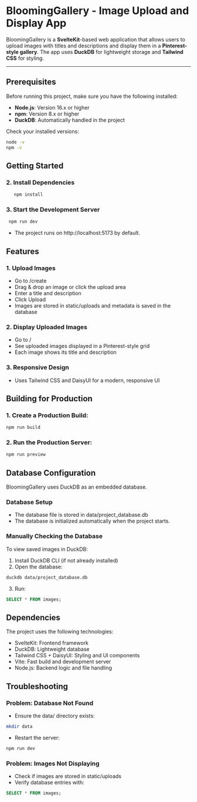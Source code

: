 # BloomingGallery - Image Upload and Display App

BloomingGallery is a **SvelteKit**-based web application that allows users to upload images with titles and descriptions and display them in a **Pinterest-style gallery**. The app uses **DuckDB** for lightweight storage and **Tailwind CSS** for styling.

---

## **Prerequisites**

Before running this project, make sure you have the following installed:

- **Node.js**: Version 16.x or higher
- **npm**: Version 8.x or higher
- **DuckDB**: Automatically handled in the project

Check your installed versions:
```bash
node -v
npm -v
```
## Getting Started

### 2. Install Dependencies
```bash
   npm install
   ```

### 3. Start the Development Server
  ```bash
   npm run dev
```
 - The project runs on http://localhost:5173 by default.


## Features

### 1. Upload Images
 - Go to /create 
 - Drag & drop an image or click the upload area 
 - Enter a title and description 
 - Click Upload 
 - Images are stored in static/uploads and metadata is saved in the database

### 2. Display Uploaded Images
 - Go to / 
 - See uploaded images displayed in a Pinterest-style grid 
 - Each image shows its title and description

### 3. Responsive Design
 - Uses Tailwind CSS and DaisyUI for a modern, responsive UI

## Building for Production
### 1. Create a Production Build:
  ```bash
npm run build
```
### 2. Run the Production Server:
  ```bash
npm run preview
```

## Database Configuration
BloomingGallery uses DuckDB as an embedded database.

### Database Setup
 - The database file is stored in data/project_database.db 
 - The database is initialized automatically when the project starts. 

### Manually Checking the Database 
To view saved images in DuckDB:

1. Install DuckDB CLI (if not already installed)
2. Open the database:
  ```bash
duckdb data/project_database.db
```
3. Run:
  ```sql
SELECT * FROM images;
```


## Dependencies
The project uses the following technologies:

- SvelteKit: Frontend framework
- DuckDB: Lightweight database
- Tailwind CSS + DaisyUI: Styling and UI components
- Vite: Fast build and development server
- Node.js: Backend logic and file handling

## Troubleshooting
### Problem: Database Not Found
 - Ensure the data/ directory exists:
  ```bash
mkdir data
```

 - Restart the server:
  ```bash
npm run dev
```

### Problem: Images Not Displaying
 - Check if images are stored in static/uploads 
 - Verify database entries with:
  ```sql
SELECT * FROM images;
```